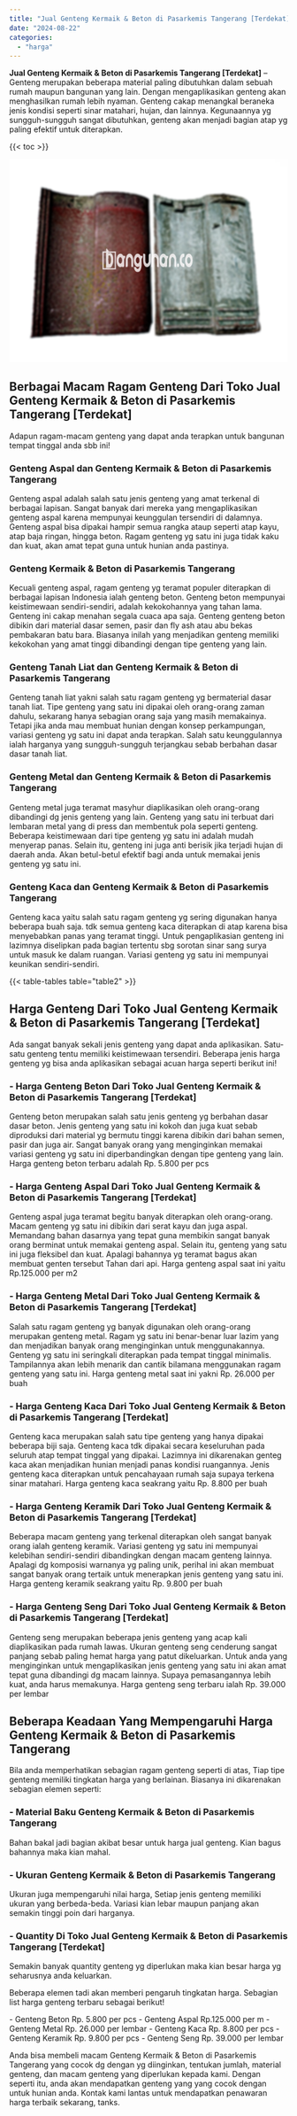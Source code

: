 ```yaml
---
title: "Jual Genteng Kermaik & Beton di Pasarkemis Tangerang [Terdekat]"
date: "2024-08-22"
categories: 
  - "harga"
---
```


**Jual Genteng Kermaik & Beton di Pasarkemis Tangerang \[Terdekat\]** – Genteng merupakan beberapa material paling dibutuhkan dalam sebuah rumah maupun bangunan yang lain. Dengan mengaplikasikan genteng akan menghasilkan rumah lebih nyaman. Genteng cakap menangkal beraneka jenis kondisi seperti sinar matahari, hujan, dan lainnya. Kegunaannya yg sungguh-sungguh sangat dibutuhkan, genteng akan menjadi bagian atap yg paling efektif untuk diterapkan.

{{< toc >}}

![Jual Genteng Kermaik & Beton di Pasarkemis Tangerang [Terdekat]](/images/genteng-minimalis-murah18.png)

## Berbagai Macam Ragam Genteng Dari Toko Jual Genteng Kermaik & Beton di Pasarkemis Tangerang \[Terdekat\]

Adapun ragam-macam genteng yang dapat anda terapkan untuk bangunan tempat tinggal anda sbb ini!

### Genteng Aspal dan Genteng Kermaik & Beton di Pasarkemis Tangerang

Genteng aspal adalah salah satu jenis genteng yang amat terkenal di berbagai lapisan. Sangat banyak dari mereka yang mengaplikasikan genteng aspal karena mempunyai keunggulan tersendiri di dalamnya. Genteng aspal bisa dipakai hampir semua rangka ataup seperti atap kayu, atap baja ringan, hingga beton. Ragam genteng yg satu ini juga tidak kaku dan kuat, akan amat tepat guna untuk hunian anda pastinya.

### Genteng Kermaik & Beton di Pasarkemis Tangerang

Kecuali genteng aspal, ragam genteng yg teramat populer diterapkan di berbagai lapisan Indonesia ialah genteng beton. Genteng beton mempunyai keistimewaan sendiri-sendiri, adalah kekokohannya yang tahan lama. Genteng ini cakap menahan segala cuaca apa saja. Genteng genteng beton dibikin dari material dasar semen, pasir dan fly ash atau abu bekas pembakaran batu bara. Biasanya inilah yang menjadikan genteng memiliki kekokohan yang amat tinggi dibandingi dengan tipe genteng yang lain.

### Genteng Tanah Liat dan Genteng Kermaik & Beton di Pasarkemis Tangerang

Genteng tanah liat yakni salah satu ragam genteng yg bermaterial dasar tanah liat. Tipe genteng yang satu ini dipakai oleh orang-orang zaman dahulu, sekarang hanya sebagian orang saja yang masih memakainya. Tetapi jika anda mau membuat hunian dengan konsep perkampungan, variasi genteng yg satu ini dapat anda terapkan. Salah satu keunggulannya ialah harganya yang sungguh-sungguh terjangkau sebab berbahan dasar dasar tanah liat.

### Genteng Metal dan Genteng Kermaik & Beton di Pasarkemis Tangerang

Genteng metal juga teramat masyhur diaplikasikan oleh orang-orang dibandingi dg jenis genteng yang lain. Genteng yang satu ini terbuat dari lembaran metal yang di press dan membentuk pola seperti genteng. Beberapa keistimewaan dari tipe genteng yg satu ini adalah mudah menyerap panas. Selain itu, genteng ini juga anti berisik jika terjadi hujan di daerah anda. Akan betul-betul efektif bagi anda untuk memakai jenis genteng yg satu ini.

### Genteng Kaca dan Genteng Kermaik & Beton di Pasarkemis Tangerang

Genteng kaca yaitu salah satu ragam genteng yg sering digunakan hanya beberapa buah saja. tdk semua genteng kaca diterapkan di atap karena bisa menyebabkan panas yang teramat tinggi. Untuk pengaplikasian genteng ini lazimnya diselipkan pada bagian tertentu sbg sorotan sinar sang surya untuk masuk ke dalam ruangan. Variasi genteng yg satu ini mempunyai keunikan sendiri-sendiri.

{{< table-tables table="table2" >}}

## Harga Genteng Dari Toko Jual Genteng Kermaik & Beton di Pasarkemis Tangerang \[Terdekat\]

Ada sangat banyak sekali jenis genteng yang dapat anda aplikasikan. Satu-satu genteng tentu memiliki keistimewaan tersendiri. Beberapa jenis harga genteng yg bisa anda aplikasikan sebagai acuan harga seperti berikut ini!

### \- Harga Genteng Beton Dari Toko Jual Genteng Kermaik & Beton di Pasarkemis Tangerang \[Terdekat\]

Genteng beton merupakan salah satu jenis genteng yg berbahan dasar dasar beton. Jenis genteng yang satu ini kokoh dan juga kuat sebab diproduksi dari material yg bermutu tinggi karena dibikin dari bahan semen, pasir dan juga air. Sangat banyak orang yang menginginkan memakai variasi genteng yg satu ini diperbandingkan dengan tipe genteng yang lain. Harga genteng beton terbaru adalah Rp. 5.800 per pcs

### \- Harga Genteng Aspal Dari Toko Jual Genteng Kermaik & Beton di Pasarkemis Tangerang \[Terdekat\]

Genteng aspal juga teramat begitu banyak diterapkan oleh orang-orang. Macam genteng yg satu ini dibikin dari serat kayu dan juga aspal. Memandang bahan dasarnya yang tepat guna membikin sangat banyak orang berminat untuk memakai genteng aspal. Selain itu, genteng yang satu ini juga fleksibel dan kuat. Apalagi bahannya yg teramat bagus akan membuat genten tersebut Tahan dari api. Harga genteng aspal saat ini yaitu Rp.125.000 per m2

### \- Harga Genteng Metal Dari Toko Jual Genteng Kermaik & Beton di Pasarkemis Tangerang \[Terdekat\]

Salah satu ragam genteng yg banyak digunakan oleh orang-orang merupakan genteng metal. Ragam yg satu ini benar-benar luar lazim yang dan menjadikan banyak orang menginginkan untuk menggunakannya. Genteng yg satu ini seringkali diterapkan pada tempat tinggal minimalis. Tampilannya akan lebih menarik dan cantik bilamana menggunakan ragam genteng yang satu ini. Harga genteng metal saat ini yakni Rp. 26.000 per buah

### \- Harga Genteng Kaca Dari Toko Jual Genteng Kermaik & Beton di Pasarkemis Tangerang \[Terdekat\]

Genteng kaca merupakan salah satu tipe genteng yang hanya dipakai beberapa biji saja. Genteng kaca tdk dipakai secara keseluruhan pada seluruh atap tempat tinggal yang dipakai. Lazimnya ini dikarenakan genteg kaca akan menjadikan hunian menjadi panas kondisi ruangannya. Jenis genteng kaca diterapkan untuk pencahayaan rumah saja supaya terkena sinar matahari. Harga genteng kaca seakrang yaitu Rp. 8.800 per buah

### \- Harga Genteng Keramik Dari Toko Jual Genteng Kermaik & Beton di Pasarkemis Tangerang \[Terdekat\]

Beberapa macam genteng yang terkenal diterapkan oleh sangat banyak orang ialah genteng keramik. Variasi genteng yg satu ini mempunyai kelebihan sendiri-sendiri dibandingkan dengan macam genteng lainnya. Apalagi dg komposisi warnanya yg paling unik, perihal ini akan membuat sangat banyak orang tertaik untuk menerapkan jenis genteng yang satu ini. Harga genteng keramik seakrang yaitu Rp. 9.800 per buah

### \- Harga Genteng Seng Dari Toko Jual Genteng Kermaik & Beton di Pasarkemis Tangerang \[Terdekat\]

Genteng seng merupakan beberapa jenis genteng yang acap kali diaplikasikan pada rumah lawas. Ukuran genteng seng cenderung sangat panjang sebab paling hemat harga yang patut dikeluarkan. Untuk anda yang menginginkan untuk mengaplikasikan jenis genteng yang satu ini akan amat tepat guna dibandingi dg macam lainnya. Supaya pemasangannya lebih kuat, anda harus memakunya. Harga genteng seng terbaru ialah Rp. 39.000 per lembar

## Beberapa Keadaan Yang Mempengaruhi Harga Genteng Kermaik & Beton di Pasarkemis Tangerang

Bila anda memperhatikan sebagian ragam genteng seperti di atas, Tiap tipe genteng memiliki tingkatan harga yang berlainan. Biasanya ini dikarenakan sebagian elemen seperti:

### \- Material Baku Genteng Kermaik & Beton di Pasarkemis Tangerang

Bahan bakal jadi bagian akibat besar untuk harga jual genteng. Kian bagus bahannya maka kian mahal.

### \- Ukuran Genteng Kermaik & Beton di Pasarkemis Tangerang

Ukuran juga mempengaruhi nilai harga, Setiap jenis genteng memiliki ukuran yang berbeda-beda. Variasi kian lebar maupun panjang akan semakin tinggi poin dari harganya.

### \- Quantity Di Toko Jual Genteng Kermaik & Beton di Pasarkemis Tangerang \[Terdekat\]

Semakin banyak quantity genteng yg diperlukan maka kian besar harga yg seharusnya anda keluarkan.

Beberapa elemen tadi akan memberi pengaruh tingkatan harga. Sebagian list harga genteng terbaru sebagai berikut!

\- Genteng Beton Rp. 5.800 per pcs - Genteng Aspal Rp.125.000 per m - Genteng Metal Rp. 26.000 per lembar - Genteng Kaca Rp. 8.800 per pcs - Genteng Keramik Rp. 9.800 per pcs - Genteng Seng Rp. 39.000 per lembar

Anda bisa membeli macam Genteng Kermaik & Beton di Pasarkemis Tangerang yang cocok dg dengan yg diinginkan, tentukan jumlah, material genteng, dan macam genteng yang diperlukan kepada kami. Dengan seperti itu, anda akan mendapatkan genteng yang yang cocok dengan untuk hunian anda. Kontak kami lantas untuk mendapatkan penawaran harga terbaik sekarang, tanks.
